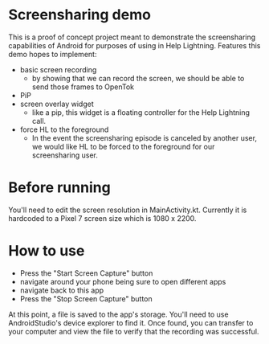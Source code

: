 # Screensharing demo
This is a proof of concept project meant to demonstrate the screensharing capabilities of Android for purposes of using in Help Lightning. Features this demo hopes to implement:
- basic screen recording
  - by showing that we can record the screen, we should be able to send those frames to OpenTok
- PiP
- screen overlay widget
  - like a pip, this widget is a floating controller for the Help Lightning call.
- force HL to the foreground
  - In the event the screensharing episode is canceled by another user, we would like HL to be forced to the foreground for our screensharing user.
  
# Before running
You'll need to edit the screen resolution in MainActivity.kt. Currently it is hardcoded to a Pixel 7 screen size which is 1080 x 2200.

# How to use
- Press the "Start Screen Capture" button
- navigate around your phone being sure to open different apps
- navigate back to this app
- Press the "Stop Screen Capture" button

At this point, a file is saved to the app's storage. You'll need to use AndroidStudio's device explorer to find it. Once found, you can transfer to your computer and view the file to verify that the recording was successful.
